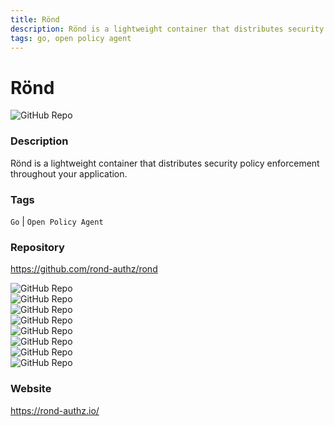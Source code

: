 ```yaml
---
title: Rönd
description: Rönd is a lightweight container that distributes security policy enforcement throughout your application.
tags: go, open policy agent
---
```



# Rönd

![GitHub Repo](https://img.shields.io/static/v1?label=category&message=opensources&color=green)

### Description

Rönd is a lightweight container that distributes security policy enforcement throughout your application.

### Tags

`Go` | `Open Policy Agent`

### Repository

https://github.com/rond-authz/rond

![GitHub Repo](https://img.shields.io/github/stars/rond-authz/rond?style=social)<br />![GitHub Repo](https://img.shields.io/github/forks/rond-authz/rond?style=social)<br />![GitHub Repo](https://img.shields.io/github/v/tag/rond-authz/rond?style=social)<br />![GitHub Repo](https://img.shields.io/github/contributors/rond-authz/rond)<br />![GitHub Repo](https://img.shields.io/github/issues-pr/rond-authz/rond)<br />![GitHub Repo](https://img.shields.io/github/issues/rond-authz/rond)<br />![GitHub Repo](https://img.shields.io/github/license/rond-authz/rond)<br />![GitHub Repo](https://img.shields.io/github/last-commit/rond-authz/rond)<br />

### Website

https://rond-authz.io/